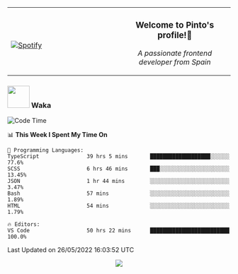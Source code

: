 <table width="100%" align="center"> 
  <tr>
  <td width="50%">
      
&nbsp; <br> [![Spotify](https://novatorem-zeta-rust.vercel.app/api/spotify)](https://open.spotify.com/user/novatorem-zeta-rust)

  </td>
  <td width="50%">
    <h3 align="center">Welcome to Pinto's profile!👋</h3>
    <p align="center"><em>A passionate frontend developer from Spain</em></p>
  </td>
  </table>

### <img src="https://media.giphy.com/media/VgCDAzcKvsR6OM0uWg/giphy.gif" width="50"> Waka

  <!--START_SECTION:waka-->
![Code Time](http://img.shields.io/badge/Code%20Time-444%20hrs%2037%20mins-blue)

📊 **This Week I Spent My Time On** 

```text
💬 Programming Languages: 
TypeScript               39 hrs 5 mins       ███████████████████░░░░░░   77.6% 
SCSS                     6 hrs 46 mins       ███░░░░░░░░░░░░░░░░░░░░░░   13.45% 
JSON                     1 hr 44 mins        ░░░░░░░░░░░░░░░░░░░░░░░░░   3.47% 
Bash                     57 mins             ░░░░░░░░░░░░░░░░░░░░░░░░░   1.89% 
HTML                     54 mins             ░░░░░░░░░░░░░░░░░░░░░░░░░   1.79%

🔥 Editors: 
VS Code                  50 hrs 22 mins      █████████████████████████   100.0%

```


 Last Updated on 26/05/2022 16:03:52 UTC
<!--END_SECTION:waka-->

<div align="center">
<img src="https://github-readme-stats-gilt-tau.vercel.app/api/top-langs/?username=pinto-hub&layout=compact&theme=dracula" />
</div>
